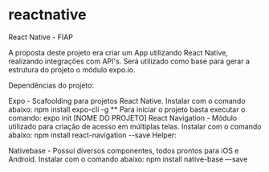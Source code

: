 # reactnative
React Native - FIAP

A proposta deste projeto era criar um App utilizando React Native, realizando integrações com API's. Será utilizado como base para gerar a estrutura do projeto o módulo expo.io.

Dependências do projeto:

Expo - Scafoolding para projetos React Native. Instalar com o comando abaixo: npm install expo-cli -g ** Para iniciar o projeto basta executar o comando: expo init [NOME DO PROJETO]
React Navigation - Módulo utilizado para criação de acesso em múltiplas telas. Instalar com o comando abaixo: npm install react-navigation --save
Helper:

Nativebase - Possuí diversos componentes, todos prontos para iOS e Android. Instalar com o comando abaixo: npm install native-base –-save
